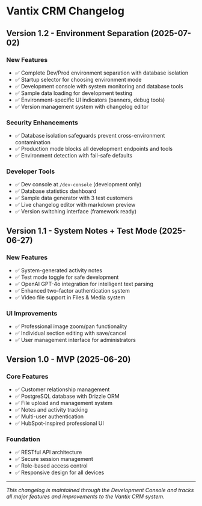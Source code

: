 # Vantix CRM Changelog

## Version 1.2 - Environment Separation (2025-07-02)

### New Features
- ✅ Complete Dev/Prod environment separation with database isolation
- ✅ Startup selector for choosing environment mode
- ✅ Development console with system monitoring and database tools
- ✅ Sample data loading for development testing
- ✅ Environment-specific UI indicators (banners, debug tools)
- ✅ Version management system with changelog editor

### Security Enhancements
- ✅ Database isolation safeguards prevent cross-environment contamination
- ✅ Production mode blocks all development endpoints and tools
- ✅ Environment detection with fail-safe defaults

### Developer Tools
- ✅ Dev console at `/dev-console` (development only)
- ✅ Database statistics dashboard
- ✅ Sample data generator with 3 test customers
- ✅ Live changelog editor with markdown preview
- ✅ Version switching interface (framework ready)

## Version 1.1 - System Notes + Test Mode (2025-06-27)

### New Features
- ✅ System-generated activity notes
- ✅ Test mode toggle for safe development
- ✅ OpenAI GPT-4o integration for intelligent text parsing
- ✅ Enhanced two-factor authentication system
- ✅ Video file support in Files & Media system

### UI Improvements
- ✅ Professional image zoom/pan functionality
- ✅ Individual section editing with save/cancel
- ✅ User management interface for administrators

## Version 1.0 - MVP (2025-06-20)

### Core Features
- ✅ Customer relationship management
- ✅ PostgreSQL database with Drizzle ORM
- ✅ File upload and management system
- ✅ Notes and activity tracking
- ✅ Multi-user authentication
- ✅ HubSpot-inspired professional UI

### Foundation
- ✅ RESTful API architecture
- ✅ Secure session management
- ✅ Role-based access control
- ✅ Responsive design for all devices

---

*This changelog is maintained through the Development Console and tracks all major features and improvements to the Vantix CRM system.*